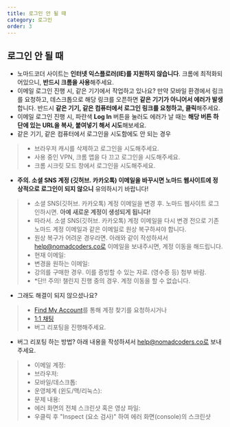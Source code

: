 ```yaml
---
title: 로그인 안 될 때
category: 로그인
order: 3
---
```


## 로그인 안 될 때

- 노마드코더 사이트는 **인터넷 익스플로러(IE)를 지원하지 않습니다**. 크롬에 최적화되어있으니, **반드시 크롬을 사용**해주세요.
- 이메일 로그인 진행 시, 같은 기기에서 작업하고 있나요?
  만약 모바일 환경에서 링크를 요청하고, 데스크톱으로 해당 링크를 오픈하면 **같은 기기가 아니어서 에러가 발생**합니다. 반드시 **같은 기기, 같은 컴퓨터에서 로그인 링크를 요청하고, 클릭**해주세요.
- 이메일 로그인 진행 시, 파란색 **Log In** 버튼을 눌러도 에러가 날 때는 **해당 버튼 하단에 있는 URL을 복사, 붙여넣기 해서 시도**해보세요.
- 같은 기기, 같은 컴퓨터에서 로그인을 시도함에도 안 되는 경우
> - 브라우저 캐시를 삭제하고 로그인을 시도해주세요.
> - 사용 중인 VPN, 크롬 앱을 다 끄고 로그인을 시도해주세요.
> - 크롬 시크릿 모드 창에서 로그인을 시도해주세요.

- **주의. 소셜 SNS 계정 (깃허브. 카카오톡) 이메일을 바꾸시면 노마드 웹사이트에 정상적으로 로그인이 되지 않으니** 유의하시기 바랍니다!
> - 소셜 SNS(깃허브. 카카오톡) 계정 이메일을 변경 후. 노마드 웹사이트 로그인하시면. **아예 새로운 계정이 생성되게 됩니다!**
> - 따라서. 소셜 SNS(깃허브. 카카오톡) 계정 이메일을 다시 변경 전으로 기존 노마드 계정 이메일과 같은 이메일로 원상 복구하셔야 합니다.
> - 원상 복구가 어려운 경우라면. 아래와 같이 작성하셔서 help@nomadcoders.co로 이메일을 보내주시면, 계정 이동을 해드립니다.
> - 현재 이메일:
> - 변경을 원하는 이메일:
> - 강의를 구매한 경우. 이를 증빙할 수 있는 자료. (영수증 등) 첨부 바람.
> - *단!! 주의! 챌린지 진행 중의 경우. 계정 이동을 할 수 없습니다.  
- 그래도 해결이 되지 않으셨나요?
> - [Find My Account](https://docs.google.com/forms/d/e/1FAIpQLSewaOZmyWnYN-hG9sQ8s-HiW73tP7xGj60pj9YRk1E5yTX00w/viewform)를 통해 계정 찾기를 요청하시거나
> - [1:1 채팅](https://nomad-coders.channel.io)
> - 버그 리포팅을 진행해주세요.
- 버그 리포팅 하는 방법? 아래 내용을 작성하셔서 help@nomadcoders.co로 보내주세요.
> - 이메일 계정:
> - 브라우저:
> - 모바일/데스크톱:
> - 운영체계 (윈도/맥/리눅스):
> - 문제 내용:
> - 에러 화면의 전체 스크린샷 혹은 영상 파일:
> - 우클릭 후 "Inspect (요소 검사)" 하여 에러 화면(console)의 스크린샷
